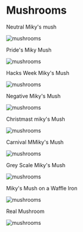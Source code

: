 # Mushrooms
Neutral Miky's mush

![mushrooms](https://cdn.glitch.com/83a0eac0-68f0-4ef5-8b6f-31c89c81147d%2FMK8_FungoScatto.png?v=1561109190785)

Pride's Miky Mush

![mushrooms](https://cdn.glitch.com/83a0eac0-68f0-4ef5-8b6f-31c89c81147d%2Fpride%20miky.png?v=1561109324932)

Hacks Week Miky's Mush

![mushrooms](https://cdn.glitch.com/83a0eac0-68f0-4ef5-8b6f-31c89c81147d%2F14981c39589c7c426bcdab58dc19faa0.png?v=1561109078319)

Negative Miky's Mush 

![mushrooms](https://cdn.glitch.com/83a0eac0-68f0-4ef5-8b6f-31c89c81147d%2Finvert.png?v=1561109248671)

Christmast miky's Mush

![mushrooms](https://cdn.glitch.com/83a0eac0-68f0-4ef5-8b6f-31c89c81147d%2F563721194218586142.png?v=1561109537027)

Carnival MMiky's Mush

![mushrooms](https://cdn.glitch.com/83a0eac0-68f0-4ef5-8b6f-31c89c81147d%2F563720891972976691.png?v=1561109576207)

Grey Scale Miky's Mush

![mushrooms](https://cdn.glitch.com/83a0eac0-68f0-4ef5-8b6f-31c89c81147d%2F563721301701951488.png?v=1561109584429)

Miky's Mush on a Waffle Iron

![mushrooms](https://cdn.discordapp.com/attachments/723978260517748740/787103992597053460/images.png)

Real Mushroom

![mushrooms](https://upload.wikimedia.org/wikipedia/commons/thumb/c/c2/Amanita_muscaria_%28fly_agaric%29.JPG/220px-Amanita_muscaria_%28fly_agaric%29.JPG)
